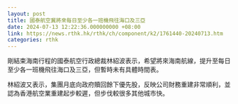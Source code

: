 ```yaml
---
layout: post
title: 國泰航空冀將來每日至少各一班機飛往海口及三亞
date: 2024-07-13 12:22:36.000000000 +08:00
link: https://news.rthk.hk/rthk/ch/component/k2/1761440-20240713.htm
categories: rthk
---
```


剛結束海南行程的國泰航空行政總裁林紹波表示，希望將來海南航線，提升至每日至少各一班機飛往海口及三亞，但暫時未有具體時間表。

林紹波又表示，集團月底向政府贖回餘下優先股，反映公司財務重建非常順利，並認為香港航空業重建起步較遲，但步伐較很多其他城市快。
